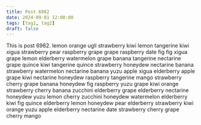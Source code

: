 ```yaml
---
title: Post 6982
date: 2024-09-01 12:00:00
tags: [tag1, tag2]
draft: false
---
```

This is post 6982.
lemon
orange
ugli
strawberry
kiwi
lemon
tangerine
kiwi
xigua
strawberry
pear
raspberry
grape
grape
raspberry
date
fig
fig
xigua
grape
lemon
elderberry
watermelon
grape
banana
tangerine
nectarine
grape
quince
kiwi
tangerine
quince
strawberry
honeydew
nectarine
banana
strawberry
watermelon
nectarine
banana
yuzu
apple
xigua
elderberry
apple
grape
kiwi
nectarine
honeydew
raspberry
tangerine
mango
strawberry
cherry
grape
banana
honeydew
fig
raspberry
yuzu
grape
kiwi
orange
strawberry
cherry
banana
zucchini
elderberry
grape
elderberry
nectarine
honeydew
yuzu
lemon
cherry
zucchini
honeydew
watermelon
elderberry
kiwi
fig
quince
elderberry
lemon
honeydew
pear
elderberry
strawberry
kiwi
orange
yuzu
apple
elderberry
nectarine
date
strawberry
cherry
grape
cherry
mango
